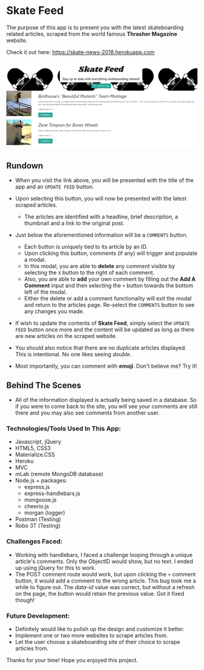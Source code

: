 # Skate Feed

The purpose of this app is to present you with the latest skateboarding related articles, scraped from the world famous **Thrasher Magazine** website.

Check it out here: https://skate-news-2018.herokuapp.com

![Skate Feed Screenshot](public/images/Skate-Feed.PNG)

## Rundown

* When you visit the link above, you will be presented with the title of the app and an `UPDATE FEED` button.

* Upon selecting this button, you will now be presented with the latest scraped articles.
    * The articles are identified with a headline, brief description, a thumbnail and a link to the original post.

* Just below the aforementioned information will be a `COMMENTS` button. 
    * Each button is uniquely tied to its article by an ID.
    * Upon clicking this button, comments (if any) will trigger and populate a modal.
    * In this modal, you are able to **delete** any comment visible by selecting the ` X ` button to the right of each comment.
    * Also, you are able to **add** your own comment by filling out the **Add A Comment** input and then selecting the `+` button towards the bottom left of the modal.
    * Either the delete or add a comment functionality will exit the modal and return to the articles page. Re-select the `COMMENTS` button to see any changes you made.
 
* If wish to update the contents of **Skate Feed**, simply select the `UPDATE FEED` button once more and the content will be updated as long as there are new articles on the scraped website.

* You should also notice that there are no duplicate articles displayed. This is intentional. No one likes seeing *double*.

* Most importantly, you can comment with **emoji**. Don't believe me? Try it!

## Behind The Scenes

* All of the information displayed is actually being saved in a database. So if you were to come back to the site, you will see your comments are still there and you may also see comments from another user.

### Technologies/Tools Used In This App:
* Javascript, jQuery
* HTML5, CSS3
* Materialize.CSS
* Heroku
* MVC
* mLab (remote MongoDB database)
* Node.js + packages: 
    * express.js
    * express-handlebars.js
    * mongoose.js
    * cheerio.js
    * morgan (logger)
* Postman (Testing)
* Robo 3T (Testing)

### Challenges Faced:
* Working with handlebars, I faced a challenge looping through a unique article's comments. Only the ObjectID would show, but no text. I ended up using jQuery for this to work.
* The POST comment route would work, but upon clicking the `+` comment button, it would add a comment to the wrong article. This bug took me a while to figure out. The *data-id* value was correct, but without a refresh on the page, the button would retain the previous value. Got it fixed though!

### Future Development: 
* Definitely would like to polish up the design and customize it better.
* Implement one or two more websites to scrape articles from.
* Let the user choose a skateboarding site of their choice to scrape articles from.

Thanks for your time! Hope you enjoyed this project.